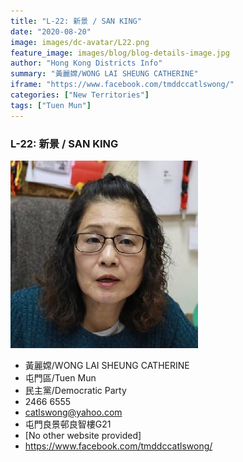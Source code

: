 ```yaml
---
title: "L-22: 新景 / SAN KING"
date: "2020-08-20"
image: images/dc-avatar/L22.png
feature_image: images/blog/blog-details-image.jpg
author: "Hong Kong Districts Info"
summary: "黃麗嫦/WONG LAI SHEUNG CATHERINE"
iframe: "https://www.facebook.com/tmddccatlswong/"
categories: ["New Territories"]
tags: ["Tuen Mun"]
---
```


### L-22: 新景 / SAN KING  
![](/images/dc-avatar/L22.png)  

 - 黃麗嫦/WONG LAI SHEUNG CATHERINE  
 - 屯門區/Tuen Mun  
 - 民主黨/Democratic Party  
 - 2466 6555  
 - catlswong@yahoo.com  
 - 屯門良景邨良智樓G21  
 - [No other website provided]  
 - https://www.facebook.com/tmddccatlswong/
